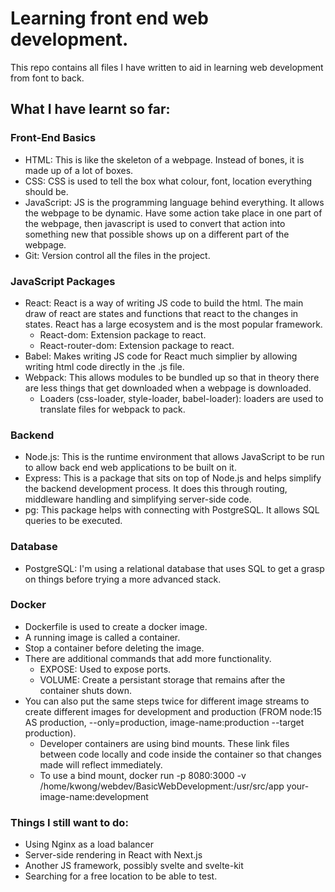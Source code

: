 # Learning front end web development.

This repo contains all files I have written to aid in learning web development from font to back.

## What I have learnt so far:

### Front-End Basics

- HTML: This is like the skeleton of a webpage. Instead of bones, it is made up of a lot of boxes.
- CSS: CSS is used to tell the box what colour, font, location everything should be.
- JavaScript: JS is the programming language behind everything. It allows the webpage to be dynamic. Have some action take place in one part of the webpage, then javascript is used to convert that action into something new that possible shows up on a different part of the webpage.
- Git: Version control all the files in the project.

### JavaScript Packages

- React: React is a way of writing JS code to build the html. The main draw of react are states and functions that react to the changes in states. React has a large ecosystem and is the most popular framework.
  - React-dom: Extension package to react.
  - React-router-dom: Extension package to react.
- Babel: Makes writing JS code for React much simplier by allowing writing html code directly in the .js file.
- Webpack: This allows modules to be bundled up so that in theory there are less things that get downloaded when a webpage is downloaded.
  - Loaders (css-loader, style-loader, babel-loader): loaders are used to translate files for webpack to pack.

### Backend

- Node.js: This is the runtime environment that allows JavaScript to be run to allow back end web applications to be built on it.
- Express: This is a package that sits on top of Node.js and helps simplify the backend development process. It does this through routing, middleware handling and simplifying server-side code.
- pg: This package helps with connecting with PostgreSQL. It allows SQL queries to be executed.

### Database

- PostgreSQL: I'm using a relational database that uses SQL to get a grasp on things before trying a more advanced stack.

### Docker

- Dockerfile is used to create a docker image.
- A running image is called a container.
- Stop a container before deleting the image.
- There are additional commands that add more functionality.
  - EXPOSE: Used to expose ports.
  - VOLUME: Create a persistant storage that remains after the container shuts down.
- You can also put the same steps twice for different image streams to create different images for development and production (FROM node:15 AS production, --only=production, image-name:production --target production).
  - Developer containers are using bind mounts. These link files between code locally and code inside the container so that changes made will reflect immediately.
  - To use a bind mount, docker run -p 8080:3000 -v /home/kwong/webdev/BasicWebDevelopment:/usr/src/app your-image-name:development

### Things I still want to do:

- Using Nginx as a load balancer
- Server-side rendering in React with Next.js
- Another JS framework, possibly svelte and svelte-kit
- Searching for a free location to be able to test.

<!--
DROP TABLE pokemon;

CREATE TABLE pokemon (
  PokedexNumber INT,
  Name VARCHAR(255),
  Form VARCHAR(255),
  Type1 VARCHAR(255),
  Type2 VARCHAR(255),
  Ability1 VARCHAR(255),
  Ability2 VARCHAR(255),
  HiddenAbility VARCHAR(255),
  HP INT,
  Att INT,
  Def INT,
  SpA INT,
  SpD INT,
  Spe INT,
  Height VARCHAR(255),
  Weight VARCHAR(255),
  PokemonImageFilename VARCHAR(255)
  );

\COPY pokemon FROM 'C:/Users/kwong/Desktop/websiteDev/BasicWebDevelopment/public/pokemonAssets/PokemonStats.csv' WITH (FORMAT csv, HEADER true);

psql -h host.docker.internal -p 5432 -U postgres -d postgres

\COPY pokemon FROM '/home/kwong/webdev/BasicWebDevelopment/public/pokemonAssets/PokemonStats.csv' WITH (FORMAT csv, HEADER true);

docker cp /home/kwong/webdev/BasicWebDevelopment/public/pokemonAssets/PokemonStats.csv webdevelopmentDB:/PokemonStats.csv
docker exec -it webdevelopmentDB psql -U postgres

\COPY pokemon FROM '/PokemonStats.csv' WITH (FORMAT csv, HEADER true);

\l - List out all database
\du - List out all users
-->

<!-- DOCKER
docker build -t docker-test-image:development --target development .
docker build -t docker-test-image:production --target production .
docker run -p 8080:3000 -v /home/kwong/webdev/BasicWebDevelopment:/usr/src/app docker-test-image:development
docker-compose up


docker run --name webdevelopmentDB -e POSTGRES_PASSWORD=password -d -p 5678:5432 -v pg_data:/var/lib/postgresql/data postgres

docker exec -it webdevelopmentDB psql -U postgres

 -->
